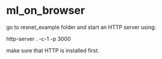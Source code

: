 # ml_on_browser
go to resnet_example folder and start an HTTP server using:

http-server . -c-1 -p 3000

make sure that HTTP is installed first.
